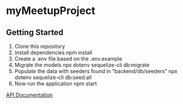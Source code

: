 # myMeetupProject

## Getting Started

 1. Clone this repository
 2. Install dependencies npm install
 3. Create a .env file based on the .env.example
 4. Migrate the models npx dotenv sequelize-cli db:migrate
 5. Populate the data with seeders found in "backend/db/seeders" npx dotenv sequelize-cli db:seed:all
 6. Now run the application npm start

[API Documentation](https://github.com/reyhanab/myMeetupProject/wiki/API-Documentation)
